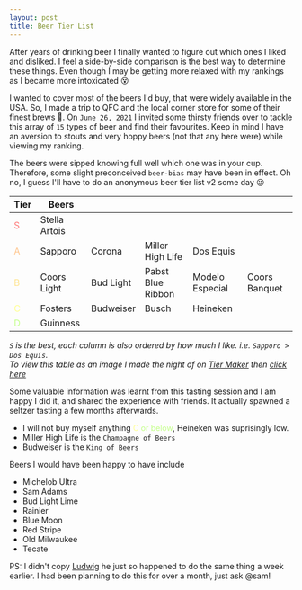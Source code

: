 ```yaml
---
layout: post
title: Beer Tier List
---
```


After years of drinking beer I finally wanted to figure out which ones I liked and disliked. I feel a side-by-side comparison is the best way to determine these things. Even though I may be getting more relaxed with my rankings as I became more intoxicated :dizzy_face:

I wanted to cover most of the beers I'd buy, that were widely available in the USA. So, I made a trip to QFC and the local corner store for some of their finest brews :beer:. On `June 26, 2021` I invited some thirsty friends over to tackle this array of `15` types of beer and find their favourites. Keep in mind I have an aversion to stouts and very hoppy beers (not that any here were) while viewing my ranking.

The beers were sipped knowing full well which one was in your cup. Therefore, some slight preconceived `beer-bias` may have been in effect. Oh no, I guess I'll have to do an anonymous beer tier list v2 some day :wink:

| Tier                                   | Beers         |           |                   |                 |               |
|----------------------------------------|---------------|-----------|-------------------|-----------------|---------------|
| <span style = "color:#FF7676">S</span> | Stella Artois |           |                   |                 |               |
| <span style = "color:#FFC48A">A</span> | Sapporo       | Corona    | Miller High Life  | Dos Equis       |               |
| <span style = "color:#FFE38D">B</span> | Coors Light   | Bud Light | Pabst Blue Ribbon | Modelo Especial | Coors Banquet |
| <span style = "color:#FFFF8F">C</span> | Fosters       | Budweiser | Busch             | Heineken        |               |
| <span style = "color:#C3FF89">D</span> | Guinness      |           |                   |                 |               |

_`S` is the best, each column is also ordered by how much I like. i.e. `Sapporo > Dos Equis`._  
_To view this table as an image I made the night of on [Tier Maker](https://tiermaker.com/) then [click here](/assets/img/beer.png)_

Some valuable information was learnt from this tasting session and I am happy I did it, and shared the experience with friends. It actually spawned a seltzer tasting a few months afterwards.

- I will not buy myself anything <span style = "color:#FFFF8F">C</span> <span style = "color:#C3FF89">or below</span>, Heineken was suprisingly low.
- Miller High Life is the `Champagne of Beers`
- Budweiser is the `King of Beers`

Beers I would have been happy to have include

- Michelob Ultra
- Sam Adams
- Bud Light Lime
- Rainier
- Blue Moon
- Red Stripe
- Old Milwaukee
- Tecate

PS: I didn't copy [Ludwig](https://youtu.be/l0gWQtLjwKc) he just so happened to do the same thing a week earlier. I had been planning to do this for over a month, just ask @sam!

